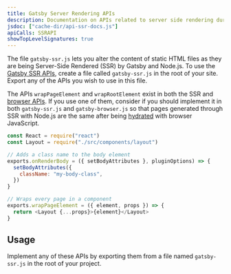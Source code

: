 ```yaml
---
title: Gatsby Server Rendering APIs
description: Documentation on APIs related to server side rendering during Gatsby's build process
jsdoc: ["cache-dir/api-ssr-docs.js"]
apiCalls: SSRAPI
showTopLevelSignatures: true
---
```


The file `gatsby-ssr.js` lets you alter the content of static HTML files as they are being Server-Side Rendered (SSR) by Gatsby and Node.js. To use the [Gatsby SSR APIs](/docs/reference/builds/gatsby-ssr/), create a file called `gatsby-ssr.js` in the root of your site. Export any of the APIs you wish to use in this file.

The APIs `wrapPageElement` and `wrapRootElement` exist in both the SSR and [browser APIs](/docs/reference/builds/gatsby-browser). If you use one of them, consider if you should implement it in both `gatsby-ssr.js` and `gatsby-browser.js` so that pages generated through SSR with Node.js are the same after being [hydrated](/docs/glossary#hydration) with browser JavaScript.

```jsx:title=gatsby-ssr.js
const React = require("react")
const Layout = require("./src/components/layout")

// Adds a class name to the body element
exports.onRenderBody = ({ setBodyAttributes }, pluginOptions) => {
  setBodyAttributes({
    className: "my-body-class",
  })
}

// Wraps every page in a component
exports.wrapPageElement = ({ element, props }) => {
  return <Layout {...props}>{element}</Layout>
}
```

## Usage

Implement any of these APIs by exporting them from a file named `gatsby-ssr.js` in the root of your project.
